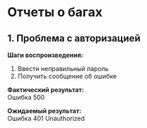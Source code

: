 # Отчеты о багах

## 1. Проблема с авторизацией

**Шаги воспроизведения:**

1. Ввести неправильный пароль
2. Получить сообщение об ошибке

**Фактический результат:**  
Ошибка 500

**Ожидаемый результат:**  
Ошибка 401 Unauthorized
